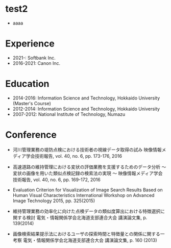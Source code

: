 # test2
- aaaa

# Experience
- 2021-: Softbank Inc.
- 2016-2021: Canon Inc.

# Education
- 2014-2016: Information Science and Technology, Hokkaido University (Master's Course)
- 2012-2014: Information Science and Technology, Hokkaido University
- 2007-2012: National Institute of Technology, Numazu

# Conference

- 河川管理業務の堤防点検における技術者の視線データ取得の試み
映像情報メディア学会技術報告, vol. 40, no. 6, pp. 173-176, 2016

- 高速道路の維持管理における変状の評価業務を支援するためのデータ分析 ～ 変状の画像を用いた類似点検記録の検索法の実現 ～
映像情報メディア学会技術報告, vol. 40, no. 6, pp. 169-172, 2016

- Evaluation Criterion for Visualization of Image Search Results Based on Human Visual Characteristics
International Workshop on Advanced Image Technology 2015, pp. 325(2015)

- 維持管理業務の効率化に向けた点検データの類似度算出における特徴選択に関する検討
電気・情報関係学会北海道支部連合大会 講演論文集, p. 139(2014)

- 画像検索結果提示法におけるユーザの探索時間と特徴量との関係に関する一考察
電気・情報関係学会北海道支部連合大会 講演論文集, p. 160 (2013)
